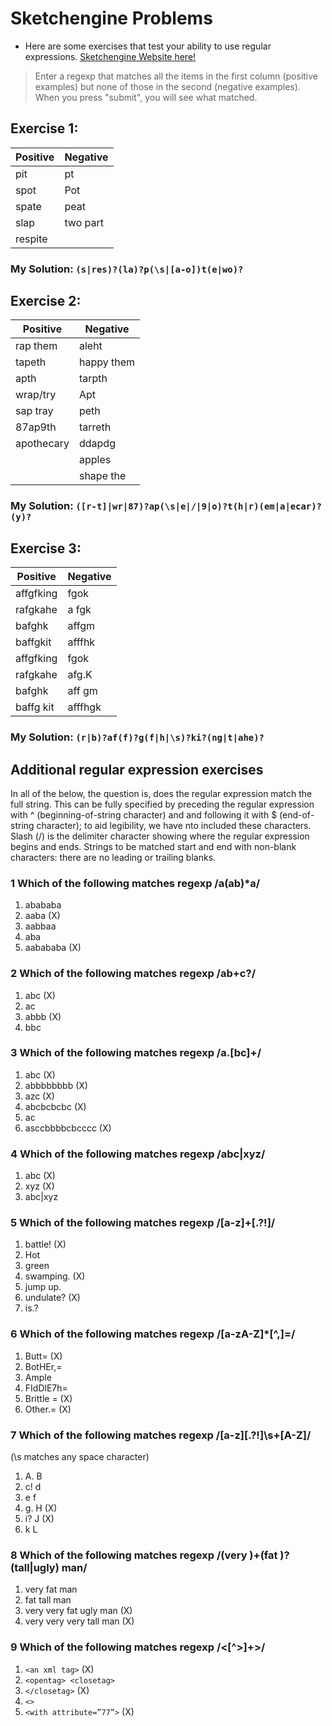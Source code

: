 # Sketchengine Problems

- Here are some exercises that test your ability to use regular expressions.
  [Sketchengine Website here!](https://regex.sketchengine.co.uk/)

> Enter a regexp that matches all the items in the first column (positive examples) but none
> of those in the second (negative examples). When you press "submit", you will see what matched.

## Exercise 1:

| Positive | Negative |
| -------- | -------- |
| pit      | pt       |
| spot     | Pot      |
| spate    | peat     |
| slap     | two part |
| respite  |          |

### My Solution: `(s|res)?(la)?p(\s|[a-o])t(e|wo)?`

## Exercise 2:

| Positive   | Negative   |
| ---------- | ---------- |
| rap them   | aleht      |
| tapeth     | happy them |
| apth       | tarpth     |
| wrap/try   | Apt        |
| sap tray   | peth       |
| 87ap9th    | tarreth    |
| apothecary | ddapdg     |
|            | apples     |
|            | shape the  |

### My Solution: `([r-t]|wr|87)?ap(\s|e|/|9|o)?t(h|r)(em|a|ecar)?(y)?`

## Exercise 3:

| Positive  | Negative |
| --------- | -------- |
| affgfking | fgok     |
| rafgkahe  | a fgk    |
| bafghk    | affgm    |
| baffgkit  | afffhk   |
| affgfking | fgok     |
| rafgkahe  | afg.K    |
| bafghk    | aff gm   |
| baffg kit | afffhgk  |

### My Solution: `(r|b)?af(f)?g(f|h|\s)?ki?(ng|t|ahe)?`

## Additional regular expression exercises

In all of the below, the question is, does the regular expression match the full string. This can be fully specified by preceding the regular expression with ^ (beginning-of-string character) and and following it with $ (end-of-string character); to aid legibility, we have nto included these characters. Slash (/) is the delimiter character showing where the regular expression begins and ends. Strings to be matched start and end with non-blank characters: there are no leading or trailing blanks.

### 1 Which of the following matches regexp /a(ab)\*a/

1. abababa
2. aaba (X)
3. aabbaa
4. aba
5. aabababa (X)

### 2 Which of the following matches regexp /ab+c?/

1. abc (X)
2. ac
3. abbb (X)
4. bbc

### 3 Which of the following matches regexp /a.[bc]+/

1. abc (X)
2. abbbbbbbb (X)
3. azc (X)
4. abcbcbcbc (X)
5. ac
6. asccbbbbcbcccc (X)

### 4 Which of the following matches regexp /abc|xyz/

1. abc (X)
2. xyz (X)
3. abc|xyz

### 5 Which of the following matches regexp /[a-z]+[\.\?!]/

1. battle! (X)
2. Hot
3. green
4. swamping. (X)
5. jump up.
6. undulate? (X)
7. is.?

### 6 Which of the following matches regexp /[a-zA-Z]\*[^,]=/

1. Butt= (X)
2. BotHEr,=
3. Ample
4. FIdDlE7h=
5. Brittle = (X)
6. Other.= (X)

### 7 Which of the following matches regexp /[a-z][\.\?!]\s+[A-Z]/

(\s matches any space character)

1. A. B
2. c! d
3. e f
4. g. H (X)
5. i? J (X)
6. k L

### 8 Which of the following matches regexp /(very )+(fat )?(tall|ugly) man/

1. very fat man
2. fat tall man
3. very very fat ugly man (X)
4. very very very tall man (X)

### 9 Which of the following matches regexp /<[^>]+>/

1. `<an xml tag>` (X)
2. `<opentag> <closetag>`
3. `</closetag>` (X)
4. `<>`
5. `<with attribute=”77”>` (X)

